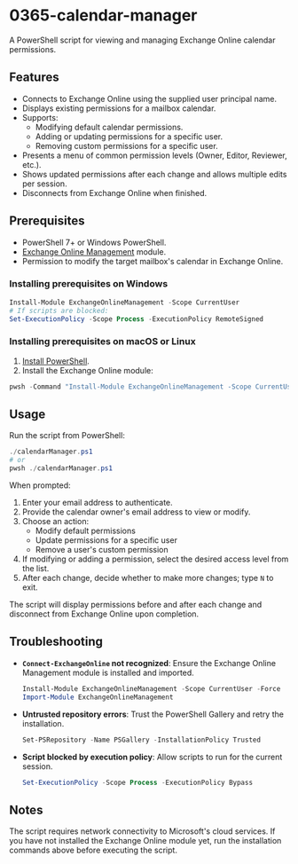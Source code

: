# 0365-calendar-manager

A PowerShell script for viewing and managing Exchange Online calendar permissions.

## Features

- Connects to Exchange Online using the supplied user principal name.
- Displays existing permissions for a mailbox calendar.
- Supports:
  - Modifying default calendar permissions.
  - Adding or updating permissions for a specific user.
  - Removing custom permissions for a specific user.
- Presents a menu of common permission levels (Owner, Editor, Reviewer, etc.).
- Shows updated permissions after each change and allows multiple edits per session.
- Disconnects from Exchange Online when finished.

## Prerequisites

- PowerShell 7+ or Windows PowerShell.
- [Exchange Online Management](https://learn.microsoft.com/powershell/exchange/connect-to-exchange-online-powershell) module.
- Permission to modify the target mailbox's calendar in Exchange Online.

### Installing prerequisites on Windows

```powershell
Install-Module ExchangeOnlineManagement -Scope CurrentUser
# If scripts are blocked:
Set-ExecutionPolicy -Scope Process -ExecutionPolicy RemoteSigned
```

### Installing prerequisites on macOS or Linux

1. [Install PowerShell](https://learn.microsoft.com/powershell/scripting/install/installing-powershell).
2. Install the Exchange Online module:

```powershell
pwsh -Command "Install-Module ExchangeOnlineManagement -Scope CurrentUser"
```

## Usage

Run the script from PowerShell:

```powershell
./calendarManager.ps1
# or
pwsh ./calendarManager.ps1
```

When prompted:

1. Enter your email address to authenticate.
2. Provide the calendar owner's email address to view or modify.
3. Choose an action:
   - Modify default permissions
   - Update permissions for a specific user
   - Remove a user's custom permission
4. If modifying or adding a permission, select the desired access level from the list.
5. After each change, decide whether to make more changes; type `N` to exit.

The script will display permissions before and after each change and disconnect from Exchange Online upon completion.

## Troubleshooting

- **`Connect-ExchangeOnline` not recognized**: Ensure the Exchange Online Management module is installed and imported.

  ```powershell
  Install-Module ExchangeOnlineManagement -Scope CurrentUser -Force
  Import-Module ExchangeOnlineManagement
  ```

- **Untrusted repository errors**: Trust the PowerShell Gallery and retry the installation.

  ```powershell
  Set-PSRepository -Name PSGallery -InstallationPolicy Trusted
  ```

- **Script blocked by execution policy**: Allow scripts to run for the current session.

  ```powershell
  Set-ExecutionPolicy -Scope Process -ExecutionPolicy Bypass
  ```

## Notes

The script requires network connectivity to Microsoft's cloud services. If you have not installed the Exchange Online module yet, run the installation commands above before executing the script.
